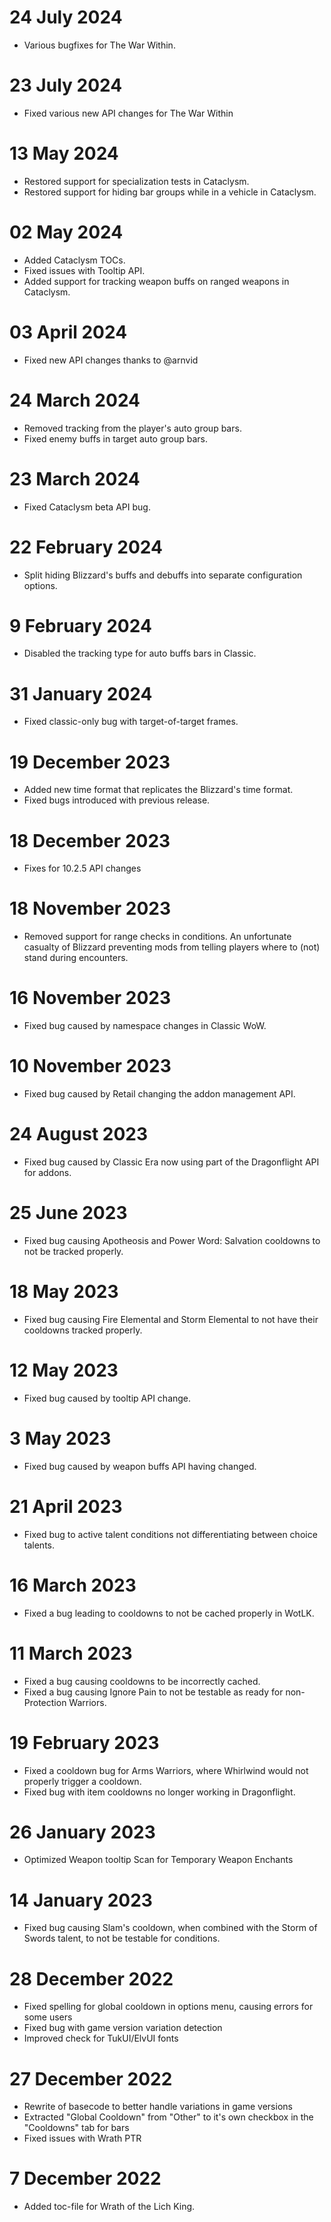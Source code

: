 # 24 July 2024
- Various bugfixes for The War Within.

# 23 July 2024
- Fixed various new API changes for The War Within

# 13 May 2024
- Restored support for specialization tests in Cataclysm.
- Restored support for hiding bar groups while in a vehicle in Cataclysm.

# 02 May 2024
- Added Cataclysm TOCs.
- Fixed issues with Tooltip API.
- Added support for tracking weapon buffs on ranged weapons in Cataclysm.

# 03 April 2024
- Fixed new API changes thanks to @arnvid

# 24 March 2024
- Removed tracking from the player's auto group bars.
- Fixed enemy buffs in target auto group bars.

# 23 March 2024
- Fixed Cataclysm beta API bug.

# 22 February 2024
- Split hiding Blizzard's buffs and debuffs into separate configuration options.

# 9 February 2024
- Disabled the tracking type for auto buffs bars in Classic.

# 31 January 2024
- Fixed classic-only bug with target-of-target frames.

# 19 December 2023
- Added new time format that replicates the Blizzard's time format.
- Fixed bugs introduced with previous release.

# 18 December 2023
- Fixes for 10.2.5 API changes

# 18 November 2023
- Removed support for range checks in conditions. An unfortunate casualty of Blizzard preventing mods from telling players where to (not) stand during encounters.

# 16 November 2023
- Fixed bug caused by namespace changes in Classic WoW.

# 10 November 2023
- Fixed bug caused by Retail changing the addon management API.

# 24 August 2023
- Fixed bug caused by Classic Era now using part of the Dragonflight API for addons.

# 25 June 2023
- Fixed bug causing Apotheosis and Power Word: Salvation cooldowns to not be tracked properly.

# 18 May 2023
- Fixed bug causing Fire Elemental and Storm Elemental to not have their cooldowns tracked properly.

# 12 May 2023
- Fixed bug caused by tooltip API change.

# 3 May 2023
- Fixed bug caused by weapon buffs API having changed.

# 21 April 2023
- Fixed bug to active talent conditions not differentiating between choice talents.

# 16 March 2023
- Fixed a bug leading to cooldowns to not be cached properly in WotLK.

# 11 March 2023
- Fixed a bug causing cooldowns to be incorrectly cached.
- Fixed a bug causing Ignore Pain to not be testable as ready for non-Protection Warriors.

# 19 February 2023
- Fixed a cooldown bug for Arms Warriors, where Whirlwind would not properly trigger a cooldown.
- Fixed bug with item cooldowns no longer working in Dragonflight.

# 26 January 2023
- Optimized Weapon tooltip Scan for Temporary Weapon Enchants

# 14 January 2023
- Fixed bug causing Slam's cooldown, when combined with the Storm of Swords talent, to not be testable for conditions.

# 28 December 2022

- Fixed spelling for global cooldown in options menu, causing errors for some users
- Fixed bug with game version variation detection
- Improved check for TukUI/ElvUI fonts

# 27 December 2022

- Rewrite of basecode to better handle variations in game versions
- Extracted "Global Cooldown" from "Other" to it's own checkbox in the "Cooldowns" tab for bars
- Fixed issues with Wrath PTR

# 7 December 2022
- Added toc-file for Wrath of the Lich King.
